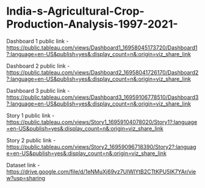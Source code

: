 # India-s-Agricultural-Crop-Production-Analysis-1997-2021-


Dashboard 1 public link - https://public.tableau.com/views/Dashboard1_16958045173720/Dashboard1?:language=en-US&publish=yes&:display_count=n&:origin=viz_share_link

Dashboard 2 public link - https://public.tableau.com/views/Dashboard2_16958041726170/Dashboard2?:language=en-US&publish=yes&:display_count=n&:origin=viz_share_link

Dashboard 3 public link - https://public.tableau.com/views/Dashboard3_16959106778510/Dashboard3?:language=en-US&publish=yes&:display_count=n&:origin=viz_share_link

Story 1 public link - https://public.tableau.com/views/Story1_16959104078020/Story1?:language=en-US&publish=yes&:display_count=n&:origin=viz_share_link

Story 2 public link - https://public.tableau.com/views/Story2_16959096718390/Story2?:language=en-US&publish=yes&:display_count=n&:origin=viz_share_link

Dataset link - https://drive.google.com/file/d/1eNMuXj69vz7UIWlYtB2CTtKPU5IK7YAr/view?usp=sharing
